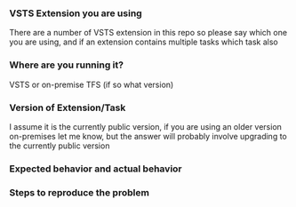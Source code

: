 ### VSTS Extension you are using
There are a number of VSTS extension in this repo so please say which one you are using, and if an extension contains multiple tasks which task also

### Where are you running it?
VSTS or on-premise TFS (if so what version)

### Version of Extension/Task
I assume it is the currently public version, if you are using an older version on-premises let me know, but the answer will probably involve upgrading to the currently public version

### Expected behavior and actual behavior

### Steps to reproduce the problem
